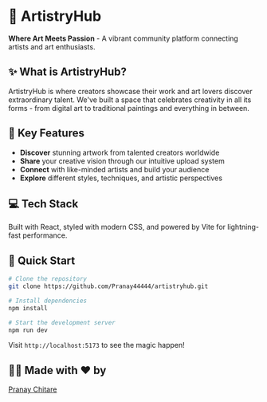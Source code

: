 # 🎨 ArtistryHub

**Where Art Meets Passion** - A vibrant community platform connecting artists and art enthusiasts.

## ✨ What is ArtistryHub?

ArtistryHub is where creators showcase their work and art lovers discover extraordinary talent. We've built a space that celebrates creativity in all its forms - from digital art to traditional paintings and everything in between.

## 🚀 Key Features

- **Discover** stunning artwork from talented creators worldwide
- **Share** your creative vision through our intuitive upload system
- **Connect** with like-minded artists and build your audience
- **Explore** different styles, techniques, and artistic perspectives

## 💻 Tech Stack

Built with React, styled with modern CSS, and powered by Vite for lightning-fast performance.

## 🏁 Quick Start

```bash
# Clone the repository
git clone https://github.com/Pranay44444/artistryhub.git

# Install dependencies
npm install

# Start the development server
npm run dev
```

Visit `http://localhost:5173` to see the magic happen!

## 👨‍💻 Made with ❤️ by

[Pranay Chitare](https://github.com/Pranay44444)

